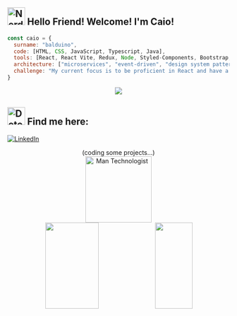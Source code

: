 <img src="https://raw.githubusercontent.com/Tarikul-Islam-Anik/Animated-Fluent-Emojis/master/Emojis/Smilies/Nerd%20Face.png" alt="Nerd Face" width="40" height="40" /> Hello Friend! Welcome! I'm Caio!
---
```javascript
const caio = {
  surname: "balduino",
  code: [HTML, CSS, JavaScript, Typescript, Java],
  tools: [React, React Vite, Redux, Node, Styled-Components, Bootstrap, Tailwind, Figma],
  architecture: ["microservices", "event-driven", "design system pattern"],
  challenge: "My current focus is to be proficient in React and have a good knowledge of JavaScript/Typescript."
}
```
<div align='center'>
  <img src="https://skillicons.dev/icons?i=windows,html,css,js,nodejs,react,bootstrap,tailwind,vite,figma,ps,vscode,git,github,java&theme=dark" />
</div>
        
<img src="https://raw.githubusercontent.com/Tarikul-Islam-Anik/Animated-Fluent-Emojis/master/Emojis/People/Detective.png" alt="Detective" width="40" height="40" /> Find me here:
---
[![LinkedIn](https://img.shields.io/badge/LinkedIn-0077B5?style=for-the-badge&logo=linkedin&logoColor=white)](https://www.linkedin.com/in/caio-balduino/)

<div align='center'>
  (coding some projects...)</br>
  <img src="https://raw.githubusercontent.com/Tarikul-Islam-Anik/Animated-Fluent-Emojis/master/Emojis/People/Man%20Technologist.png" alt="Man Technologist" width="150" height="150" /></br>
    <div align="center">   
      <img width="49%" height="195px" src="https://github-readme-stats.vercel.app/api?username=Caiobaldudev&show_icons=true&count_private=true&title_color=ADFF2F&icon_color=ADFF2F&text_color=ADFF2F&bg_color=0d1117&border_color=ADFF2F" /> 
      <img width="41%" height="195px" src="https://github-readme-stats.vercel.app/api/top-langs/?username=Caiobaldudev&layout=compact&title_color=ADFF2F&text_color=ADFF2F&bg_color=0d1117&border_color=ADFF2F" /> 
    </div>
</div>
